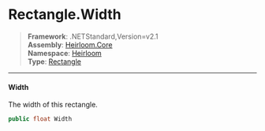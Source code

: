 # Rectangle.Width

> **Framework**: .NETStandard,Version=v2.1  
> **Assembly**: [Heirloom.Core][0]  
> **Namespace**: [Heirloom][0]  
> **Type**: [Rectangle][1]

--------------------------------------------------------------------------------

#### Width

The width of this rectangle.

```cs
public float Width
```

[0]: ../Heirloom.Core.md
[1]: Heirloom.Rectangle.md
